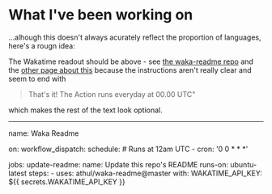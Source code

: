 # What I've been working on

…alhough this doesn't always acurately reflect the proportion of languages, here's a rougn idea:

<!--START_SECTION:waka-->
<!--END_SECTION:waka-->

The Wakatime readout should be above - see [the waka-readme repo](https://github.com/athul/waka-readme) and the [other page about this](https://github.com/marketplace/actions/waka-readme) because the instructions aren't really clear and seem to end with

> That's it! The Action runs everyday at 00.00 UTC"

which makes the rest of the text look optional.

---

name: Waka Readme

on:
  workflow_dispatch:
  schedule:
    # Runs at 12am UTC
    - cron: '0 0 * * *'

jobs:
  update-readme:
    name: Update this repo's README
    runs-on: ubuntu-latest
    steps:
      - uses: athul/waka-readme@master
        with:
          WAKATIME_API_KEY: ${{ secrets.WAKATIME_API_KEY }}
